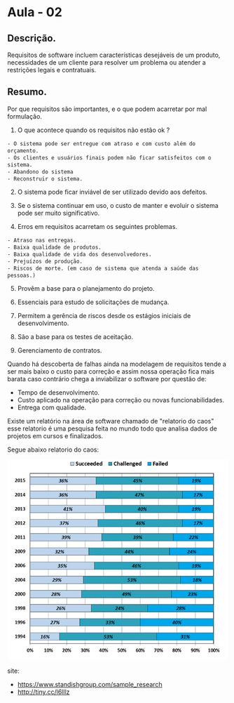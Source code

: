 # Aula - 02

## Descrição.

Requisitos de software incluem características desejáveis de um produto, necessidades de um cliente para resolver um problema ou atender a restrições legais e contratuais.

## Resumo.

Por que requisitos são importantes, e o que podem acarretar por mal formulação.

  1. O que acontece quando os requisitos não estão ok ?

    - O sistema pode ser entregue com atraso e com custo além do orçamento.
    - Os clientes e usuários finais podem não ficar satisfeitos com o sistema.
    - Abandono do sistema
    - Reconstruir o sistema.
  2. O sistema pode ficar inviável de ser utilizado devido aos defeitos.

  3. Se o sistema continuar em uso, o custo de manter e evoluir o sistema pode 
  ser muito significativo.

  4. Erros em requisitos acarretam os seguintes problemas.

    - Atraso nas entregas.
    - Baixa qualidade de produtos.
    - Baixa qualidade de vida dos desenvolvedores.
    - Prejuízos de produção.
    - Riscos de morte. (em caso de sistema que atenda a saúde das pessoas.)

  5. Provêm a base para o planejamento do projeto.

  6. Essenciais para estudo de solicitações de mudança.

  7. Permitem a gerência de riscos desde os estágios iniciais de desenvolvimento.

  8. São a base para os testes de aceitação.

  9. Gerenciamento de contratos.


Quando há descoberta de falhas ainda na modelagem de requisitos tende a ser mais baixo o custo para correção e assim nossa operação fica mais barata caso contrário chega a inviabilizar o software por questão de:

  - Tempo de desenvolvimento.
  - Custo aplicado na operação para correção ou novas funcionabilidades.
  - Entrega com qualidade.

Existe um relatório na área de software chamado de "relatorio do caos" esse relatorio é uma pesquisa feita no mundo todo que analisa dados de projetos em cursos e finalizados.

Segue abaixo relatorio do caos:

<img src="./relatorio-caos.png">

site: 
  - https://www.standishgroup.com/sample_research
  - http://tiny.cc/l6lllz